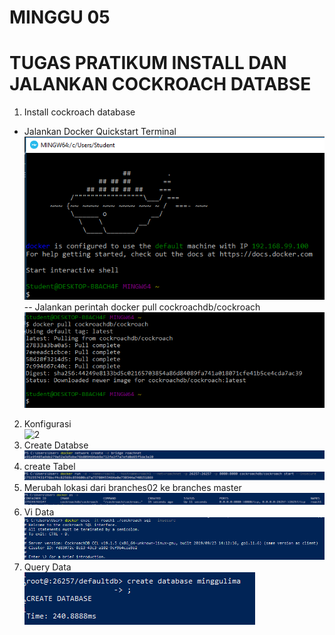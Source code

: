 # MINGGU 05  
# TUGAS PRATIKUM INSTALL DAN JALANKAN COCKROACH DATABSE

1. Install cockroach database  
* Jalankan Docker Quickstart Terminal  
![5](images/1.png)  
-- Jalankan perintah docker pull cockroachdb/cockroach  
![5](images/2.PNG)  
2. Konfigurasi    
![2](images/0.png)
3. Create Databse   
![2](images/3.png)  
4. create Tabel   
![2](images/4.png)  
5. Merubah lokasi dari branches02 ke branches master  
![2](images/5.png)
6. Vi Data   
![2](images/6.png)    
7. Query Data  
![2](images/7.png) 